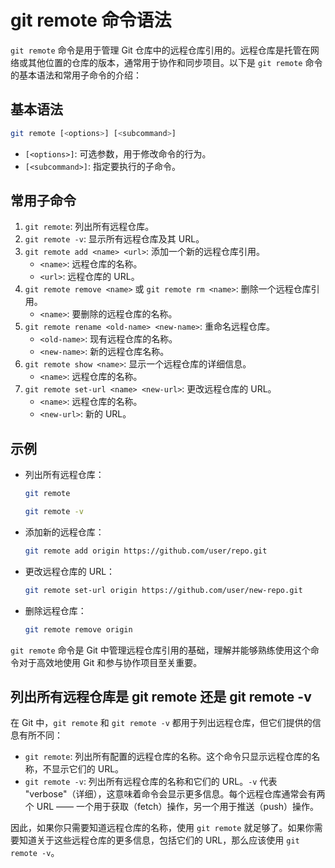 # git remote 命令语法

`git remote` 命令是用于管理 Git 仓库中的远程仓库引用的。远程仓库是托管在网络或其他位置的仓库的版本，通常用于协作和同步项目。以下是 `git remote` 命令的基本语法和常用子命令的介绍：

## 基本语法

```bash
git remote [<options>] [<subcommand>]
```

- `[<options>]`: 可选参数，用于修改命令的行为。
- `[<subcommand>]`: 指定要执行的子命令。

## 常用子命令

1. `git remote`: 列出所有远程仓库。
2. `git remote -v`: 显示所有远程仓库及其 URL。
3. `git remote add <name> <url>`: 添加一个新的远程仓库引用。
   - `<name>`: 远程仓库的名称。
   - `<url>`: 远程仓库的 URL。
4. `git remote remove <name>` 或 `git remote rm <name>`: 删除一个远程仓库引用。
   - `<name>`: 要删除的远程仓库的名称。
5. `git remote rename <old-name> <new-name>`: 重命名远程仓库。
   - `<old-name>`: 现有远程仓库的名称。
   - `<new-name>`: 新的远程仓库名称。
6. `git remote show <name>`: 显示一个远程仓库的详细信息。
   - `<name>`: 远程仓库的名称。
7. `git remote set-url <name> <new-url>`: 更改远程仓库的 URL。
   - `<name>`: 远程仓库的名称。
   - `<new-url>`: 新的 URL。



## 示例

- 列出所有远程仓库：

  ```bash
  git remote
  ```

  ```bash
  git remote -v
  ```

- 添加新的远程仓库：

  ```bash
  git remote add origin https://github.com/user/repo.git
  ```

- 更改远程仓库的 URL：

  ```bash
  git remote set-url origin https://github.com/user/new-repo.git
  ```

- 删除远程仓库：

  ```bash
  git remote remove origin
  ```

`git remote` 命令是 Git 中管理远程仓库引用的基础，理解并能够熟练使用这个命令对于高效地使用 Git 和参与协作项目至关重要。

## 列出所有远程仓库是 git remote 还是 git remote -v

在 Git 中，`git remote` 和 `git remote -v` 都用于列出远程仓库，但它们提供的信息有所不同：

- `git remote`: 列出所有配置的远程仓库的名称。这个命令只显示远程仓库的名称，不显示它们的 URL。
- `git remote -v`: 列出所有远程仓库的名称和它们的 URL。`-v` 代表 "verbose"（详细），这意味着命令会显示更多信息。每个远程仓库通常会有两个 URL —— 一个用于获取（fetch）操作，另一个用于推送（push）操作。

因此，如果你只需要知道远程仓库的名称，使用 `git remote` 就足够了。如果你需要知道关于这些远程仓库的更多信息，包括它们的 URL，那么应该使用 `git remote -v`。
